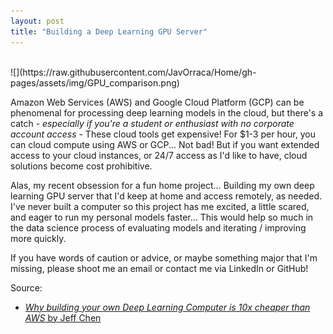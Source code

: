 ```yaml
---
layout: post
title: "Building a Deep Learning GPU Server"
---
```

<br>
![](https://raw.githubusercontent.com/JavOrraca/Home/gh-pages/assets/img/GPU_comparison.png)

Amazon Web Services (AWS) and Google Cloud Platform (GCP) can be phenomenal for processing deep learning models in the cloud, but there's a catch - _especially if you're a student or enthusiast with no corporate account access_ - These cloud tools get expensive! For $1-3 per hour, you can cloud compute using AWS or GCP... Not bad! But if you want extended access to your cloud instances, or 24/7 access as I'd like to have, cloud solutions become cost prohibitive.

Alas, my recent obsession for a fun home project... Building my own deep learning GPU server that I'd keep at home and access remotely, as needed. I've never built a computer so this project has me excited, a little scared, and eager to run my personal models faster... This would help so much in the data science process of evaluating models and iterating / improving more quickly.

If you have words of caution or advice, or maybe something major that I'm missing, please shoot me an email or contact me via LinkedIn or GitHub!

Source:
* [_Why building your own Deep Learning Computer is 10x cheaper than AWS_ by Jeff Chen](https://medium.com/the-mission/why-building-your-own-deep-learning-computer-is-10x-cheaper-than-aws-b1c91b55ce8c)